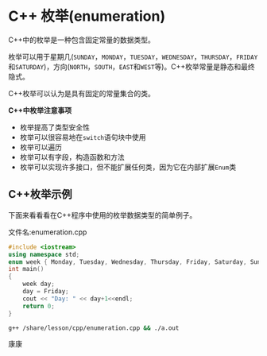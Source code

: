 # C++ 枚举(enumeration)

C++中的枚举是一种包含固定常量的数据类型。

枚举可以用于星期几(`SUNDAY`，`MONDAY`，`TUESDAY`，`WEDNESDAY`，`THURSDAY`，`FRIDAY`和`SATURDAY`)，方向(`NORTH`，`SOUTH`，`EAST`和`WEST`等)。C++枚举常量是静态和最终隐式。

C++枚举可以认为是具有固定的常量集合的类。

**C++中枚举注意事项**

- 枚举提高了类型安全性
- 枚举可以很容易地在`switch`语句块中使用
- 枚举可以遍历
- 枚举可以有字段，构造函数和方法
- 枚举可以实现许多接口，但不能扩展任何类，因为它在内部扩展`Enum`类

## C++枚举示例

下面来看看看在C++程序中使用的枚举数据类型的简单例子。

文件名:enumeration.cpp

```cpp
#include <iostream>  
using namespace std;  
enum week { Monday, Tuesday, Wednesday, Thursday, Friday, Saturday, Sunday };  
int main()  
{  
    week day;  
    day = Friday;  
    cout << "Day: " << day+1<<endl;  
    return 0;  
}
```

```bash
g++ /share/lesson/cpp/enumeration.cpp && ./a.out
```

康康
